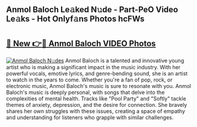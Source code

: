 ## Anmol Baloch Le𝚊ked N𝚞de - Part-PeO Video Le𝚊ks - Hot Onlyf𝚊ns Photos hcFWs

# <h2><a href="http://ab35162.deff.icu/?id=Anmol+Baloch">🔗 New 👉🔴 Anmol Baloch VIDEO Photos</a></h2>

[![Anmol Baloch N𝚞des](https://i.imgur.com/rIISA9y.gif)](http://ab35162.deff.icu/?id=Anmol+Baloch)
Anmol Baloch is a talented and innovative young artist who is making a significant impact in the music industry. With her powerful vocals, emotive lyrics, and genre-bending sound, she is an artist to watch in the years to come. Whether you're a fan of pop, rock, or electronic music, Anmol Baloch's music is sure to resonate with you. Anmol Baloch's music is deeply personal, with songs that delve into the complexities of mental health. Tracks like "Pool Party" and "Softly" tackle themes of anxiety, depression, and the desire for connection. She bravely shares her own struggles with these issues, creating a space of empathy and understanding for listeners who grapple with similar challenges.
